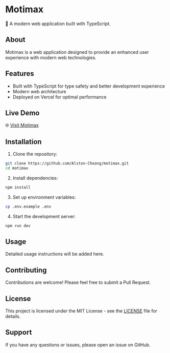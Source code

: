 # Motimax

🚀 A modern web application built with TypeScript.

## About

Motimax is a web application designed to provide an enhanced user experience with modern web technologies.

## Features

- Built with TypeScript for type safety and better development experience
- Modern web architecture
- Deployed on Vercel for optimal performance

## Live Demo

🌐 [Visit Motimax](https://motimax.vercel.app/)

## Installation

1. Clone the repository:
```bash
git clone https://github.com/Alston-Choong/motimax.git
cd motimax
```

2. Install dependencies:
```bash
npm install
```

3. Set up environment variables:
```bash
cp .env.example .env
```

4. Start the development server:
```bash
npm run dev
```

## Usage

Detailed usage instructions will be added here.

## Contributing

Contributions are welcome! Please feel free to submit a Pull Request.

## License

This project is licensed under the MIT License - see the [LICENSE](LICENSE) file for details.

## Support

If you have any questions or issues, please open an issue on GitHub.
